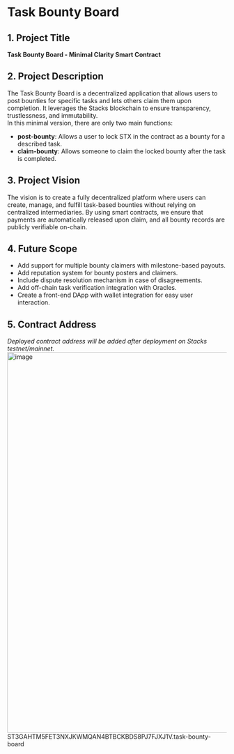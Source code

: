 # Task Bounty Board

## 1. Project Title
**Task Bounty Board - Minimal Clarity Smart Contract**

## 2. Project Description
The Task Bounty Board is a decentralized application that allows users to post bounties for specific tasks and lets others claim them upon completion. It leverages the Stacks blockchain to ensure transparency, trustlessness, and immutability.  
In this minimal version, there are only two main functions:
- **post-bounty**: Allows a user to lock STX in the contract as a bounty for a described task.
- **claim-bounty**: Allows someone to claim the locked bounty after the task is completed.

## 3. Project Vision
The vision is to create a fully decentralized platform where users can create, manage, and fulfill task-based bounties without relying on centralized intermediaries. By using smart contracts, we ensure that payments are automatically released upon claim, and all bounty records are publicly verifiable on-chain.

## 4. Future Scope
- Add support for multiple bounty claimers with milestone-based payouts.
- Add reputation system for bounty posters and claimers.
- Include dispute resolution mechanism in case of disagreements.
- Add off-chain task verification integration with Oracles.
- Create a front-end DApp with wallet integration for easy user interaction.

## 5. Contract Address
_Deployed contract address will be added after deployment on Stacks testnet/mainnet._
<img width="1906" height="874" alt="image" src="https://github.com/user-attachments/assets/61c34378-719e-4225-85f0-6eb770b1f6f2" />
  ST3GAHTM5FET3NXJKWMQAN4BTBCKBDS8PJ7FJXJ1V.task-bounty-board
